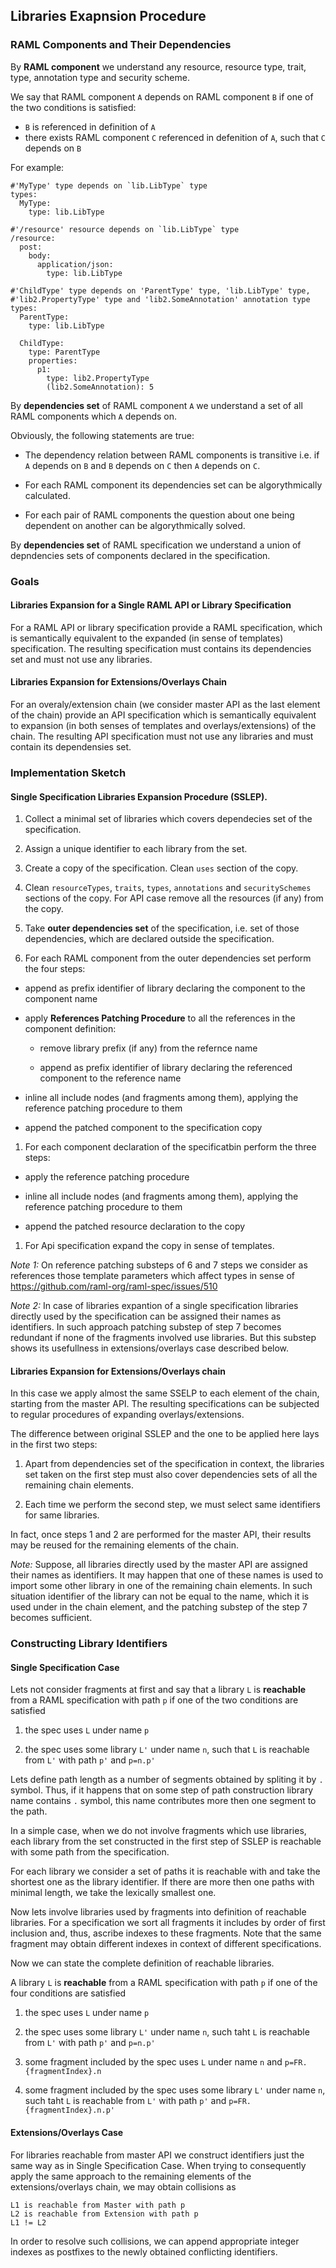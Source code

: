 ## Libraries Exapnsion Procedure

### RAML Components and Their Dependencies

By **RAML component** we understand any resource, resource type, trait, type, annotation type and security scheme.

We say that RAML component `A` depends on RAML component `B` if one of the two conditions is satisfied:

* `B` is referenced in definition of `A`
* there exists RAML component `C` referenced in defenition of `A`, such that `C` depends on `B`

For example:

```
#'MyType' type depends on `lib.LibType` type
types:
  MyType:
    type: lib.LibType
```

```
#'/resource' resource depends on `lib.LibType` type
/resource:
  post:
    body:
      application/json:
        type: lib.LibType
```

```
#'ChildType' type depends on 'ParentType' type, 'lib.LibType' type,
#'lib2.PropertyType' type and 'lib2.SomeAnnotation' annotation type
types: 
  ParentType:
    type: lib.LibType
  
  ChildType:
    type: ParentType
	properties:
	  p1:
	    type: lib2.PropertyType
		(lib2.SomeAnnotation): 5
```

By **dependencies set** of RAML component `A` we understand a set of all RAML components which `A` depends on.

Obviously, the following statements are true:

* The dependency relation between RAML components is transitive i.e. if `A` depends on `B` and `B` depends on `C` then `A` depends on `C`.

* For each RAML component its dependencies set can be algorythmically calculated.

* For each pair of RAML components the question about one being dependent on another can be algorythmically solved.

By **dependencies set** of RAML specification we understand a union of depndencies sets of components declared in the specification.

### Goals

#### Libraries Expansion for a Single RAML API or Library Specification
For a RAML API or library specification provide a RAML specification, which is semantically equivalent to the expanded (in sense of templates) specification.
The resulting specification must contains its dependencies set and must not use any libraries.

#### Libraries Expansion for Extensions/Overlays Chain
For an overaly/extension chain (we consider master API as the last element of the chain) provide
an API specification which is semantically equivalent to expansion (in both senses of templates and overlays/extensions) of the chain.
The resulting API specification must not use any libraries and must contain its dependensies set.

### Implementation Sketch

#### Single Specification Libraries Expansion Procedure (SSLEP).

1. Collect a minimal set of libraries which covers dependecies set of the specification.

1. Assign a unique identifier to each library from the set.

1. Create a copy of the specification. Clean `uses` section of the copy.

1. Clean `resourceTypes`, `traits`, `types`, `annotations` and `securitySchemes` sections of the copy. For API case remove all the resources (if any) from the copy.

1. Take **outer dependencies set** of the specification, i.e. set of those dependencies, which are declared outside the specification.

1. For each RAML component from the outer dependencies set perform the four steps:

  * append as prefix identifier of library declaring the component to the component name
  
  * apply **References Patching Procedure** to all the references in the component definition:
    
	* remove library prefix (if any) from the refernce name
	
	* append as prefix identifier of library declaring the referenced component to the reference name
	
  * inline all include nodes (and fragments among them), applying the reference patching procedure to them
  
  * append the patched component to the specification copy

1. For each component declaration of the specificatbin perform the three steps:
  
  * apply the reference patching procedure
  
  * inline all include nodes (and fragments among them), applying the reference patching procedure to them
  
  * append the patched resource declaration to the copy

1. For Api specification expand the copy in sense of templates.
  
_Note 1:_ On reference patching substeps of 6 and 7 steps we consider as references those template parameters which affect types in sense of https://github.com/raml-org/raml-spec/issues/510
  
_Note 2:_ In case of libraries expantion of a single specification libraries directly used by the specification can be assigned their names as identifiers.
In such approach patching substep of step 7 becomes redundant if none of the fragments involved use libraries.
But this substep shows its usefullness in extensions/overlays case described below.


#### Libraries Expansion for Extensions/Overlays chain

In this case we apply almost the same SSELP to each element of the chain, starting from the master API.
The resulting specifications can be subjected to regular procedures of expanding overlays/extensions.

The difference between original SSLEP and the one to be applied here lays in the first two steps:

1. Apart from dependencies set of the specification in context, the libraries set taken on the first step must also cover
   dependencies sets of all the remaining chain elements.
  
2. Each time we perform the second step, we must select same identifiers for same libraries.

In fact, once steps 1 and 2 are performed for the master API, their results may be reused for the remaining elements of the chain.

_Note:_ Suppose, all libraries directly used by the master API are assigned their names as identifiers.
It may happen that one of these names is used to import some other library in one of the remaining chain elements.
In such situation identifier of the library can not be equal to the name, which it is used under in the chain element, and the patching substep of the step 7 becomes sufficient.


### Constructing Library Identifiers

#### Single Specification Case

Lets not consider fragments at first and say that a library `L` is **reachable** from a RAML specification with path `p` if one of the two conditions are satisfied

1. the spec uses `L` under name `p`

1. the spec uses some library `L'` under name `n`, such that `L` is reachable from `L'` with path `p'` and `p=n.p'`

Lets define path length as a number of segments obtained by spliting it by `.` symbol.
Thus, if it happens that on some step of path construction library name contains `.` symbol, this name contributes more then one segment to the path.

In a simple case, when we do not involve fragments which use libraries,
each library from the set constructed in the first step of SSLEP is reachable with some path from the specification.

For each library we consider a set of paths it is reachable with and take the shortest one as the library identifier.
If there are more then one paths with minimal length, we take the lexically smallest one.

Now lets involve libraries used by fragments into definition of reachable libraries.
For a specification we sort all fragments it includes by order of first inclusion and, thus, ascribe indexes to these fragments.
Note that the same fragment may obtain different indexes in context of different specifications.

Now we can state the complete definition of reachable libraries.

A library `L` is **reachable** from a RAML specification with path `p` if one of the four conditions are satisfied

1. the spec uses `L` under name `p`

1. the spec uses some library `L'` under name `n`, such taht `L` is reachable from `L'` with path `p'` and `p=n.p'` 

1. some fragment included by the spec uses `L` under name `n` and `p=FR.{fragmentIndex}.n`

1. some fragment included by the spec uses some library `L'` under name `n`, such taht `L` is reachable from `L'` with path `p'` and `p=FR.{fragmentIndex}.n.p'`

#### Extensions/Overlays Case

For libraries reachable from master API we construct identifiers just the same way as in Single Specification Case.
When trying to consequently apply the same approach to the remaining elements of the extensions/overlays chain, we may obtain collisions as

```
L1 is reachable from Master with path p
L2 is reachable from Extension with path p
L1 != L2
```

In order to resolve such collisions, we can append appropriate integer indexes as postfixes to the newly obtained conflicting identifiers.

 
